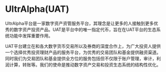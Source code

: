 # UltrAlpha(UAT)

UltrAlpha平台是一家数字资产资管服务平台，其理念是让更多的人接触到更多优秀的数字资产投资产品。UAT是平台中的唯一指定代币，旨在在UAT平台的生态系统功能中发挥重要作用。

UAT平台建立在和各大数字货币交易所以及券商的深度合作上，为广大投资人提供一个选择优秀投资理财产品的服务平台，为优秀的交易团队和基金提供融资渠道。同时我们为交易团队和基金提供全方位的服务包括但不仅限于账户管理，审计，利润计算，转账等。我们的使命是推动数字资产交易和投资生态系统的结构性优化。
